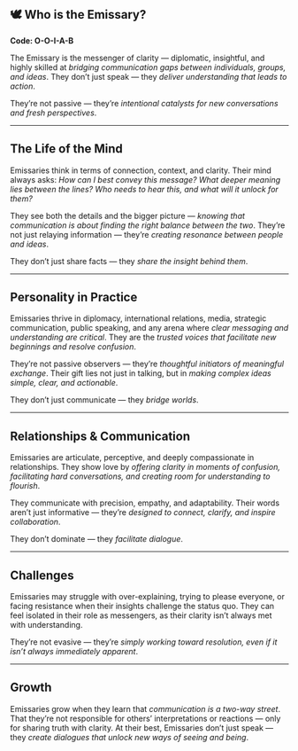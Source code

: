 ## 🕊️ Who is the Emissary?  
**Code: O-O-I-A-B**

The Emissary is the messenger of clarity — diplomatic, insightful, and highly skilled at *bridging communication gaps between individuals, groups, and ideas*. They don’t just speak — they *deliver understanding that leads to action*.

They’re not passive — they’re *intentional catalysts for new conversations and fresh perspectives*.

---

## The Life of the Mind

Emissaries think in terms of connection, context, and clarity. Their mind always asks: *How can I best convey this message? What deeper meaning lies between the lines? Who needs to hear this, and what will it unlock for them?*

They see both the details and the bigger picture — *knowing that communication is about finding the right balance between the two*. They’re not just relaying information — they’re *creating resonance between people and ideas*.

They don’t just share facts — they *share the insight behind them*.

---

## Personality in Practice

Emissaries thrive in diplomacy, international relations, media, strategic communication, public speaking, and any arena where *clear messaging and understanding are critical*. They are the *trusted voices that facilitate new beginnings and resolve confusion*.

They’re not passive observers — they’re *thoughtful initiators of meaningful exchange*. Their gift lies not just in talking, but in *making complex ideas simple, clear, and actionable*.

They don’t just communicate — they *bridge worlds*.

---

## Relationships & Communication

Emissaries are articulate, perceptive, and deeply compassionate in relationships. They show love by *offering clarity in moments of confusion, facilitating hard conversations, and creating room for understanding to flourish*.

They communicate with precision, empathy, and adaptability. Their words aren’t just informative — they’re *designed to connect, clarify, and inspire collaboration*.

They don’t dominate — they *facilitate dialogue*.

---

## Challenges

Emissaries may struggle with over-explaining, trying to please everyone, or facing resistance when their insights challenge the status quo. They can feel isolated in their role as messengers, as their clarity isn’t always met with understanding.

They’re not evasive — they’re *simply working toward resolution, even if it isn’t always immediately apparent*.

---

## Growth

Emissaries grow when they learn that *communication is a two-way street*. That they’re not responsible for others’ interpretations or reactions — only for sharing truth with clarity. At their best, Emissaries don’t just speak — they *create dialogues that unlock new ways of seeing and being*.
